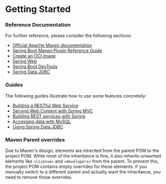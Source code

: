 # Getting Started

### Reference Documentation
For further reference, please consider the following sections:

* [Official Apache Maven documentation](https://maven.apache.org/guides/index.html)
* [Spring Boot Maven Plugin Reference Guide](https://docs.spring.io/spring-boot/docs/3.2.11/maven-plugin/reference/html/)
* [Create an OCI image](https://docs.spring.io/spring-boot/docs/3.2.11/maven-plugin/reference/html/#build-image)
* [Spring Web](https://docs.spring.io/spring-boot/3.2.11/reference/web/servlet.html)
* [Spring Boot DevTools](https://docs.spring.io/spring-boot/3.2.11/reference/using/devtools.html)
* [Spring Data JDBC](https://docs.spring.io/spring-boot/3.2.11/reference/data/sql.html#data.sql.jdbc)

### Guides
The following guides illustrate how to use some features concretely:

* [Building a RESTful Web Service](https://spring.io/guides/gs/rest-service/)
* [Serving Web Content with Spring MVC](https://spring.io/guides/gs/serving-web-content/)
* [Building REST services with Spring](https://spring.io/guides/tutorials/rest/)
* [Accessing data with MySQL](https://spring.io/guides/gs/accessing-data-mysql/)
* [Using Spring Data JDBC](https://github.com/spring-projects/spring-data-examples/tree/master/jdbc/basics)

### Maven Parent overrides

Due to Maven's design, elements are inherited from the parent POM to the project POM.
While most of the inheritance is fine, it also inherits unwanted elements like `<license>` and `<developers>` from the parent.
To prevent this, the project POM contains empty overrides for these elements.
If you manually switch to a different parent and actually want the inheritance, you need to remove those overrides.


